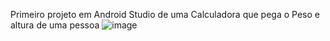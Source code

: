 Primeiro projeto em Android Studio de uma Calculadora que pega o Peso e altura de uma pessoa
![image](https://github.com/devmfelix/Imc_androidStudio/assets/101512743/ce45d564-a04e-49e9-9973-12e87ac5bbfc)
<br>

